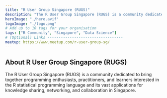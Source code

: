 ```yaml
---
title: "R User Group Singapore (RUGS)"
description: "The R User Group Singapore (RUGS) is a community dedicated to bring together programming enthusiasts, practitioners, and learners interested in the R statistical programming language and its vast applications for knowledge sharing, networking, and collaboration in Singapore."
heroImage: "./hero.avif"
logoImage: "./logo.png"
# Add up to 10 tags for your organisation
tags: ["R Community", "Singapore", "Data Science"]
# (Optional) Links ----------------------------------
meetup: https://www.meetup.com/r-user-group-sg/
---
```


## About R User Group Singapore (RUGS)

The R User Group Singapore (RUGS) is a community dedicated to bring together programming enthusiasts, practitioners, and learners interested in the R statistical programming language and its vast applications for knowledge sharing, networking, and collaboration in Singapore.